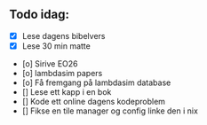 ## Todo idag:

- [x] Lese dagens bibelvers
- [x] Lese 30 min matte
- [o] Sirive EO26
- [o] lambdasim papers
- [o] Få fremgang på lambdasim database
- [] Lese ett kapp i en bok
- [] Kode ett online dagens kodeproblem
- [] Fikse en tile manager og config linke den i nix
